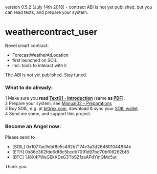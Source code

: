 version 0.5.2 (July 14th 2016) - contract ABI is not yet published, but you can read texts, and prepare your system.
# weathercontract_user
Novel smart contract:
* ForecastWeatherAtLocation
* first launched on SOIL
* incl. tools to interact with it

The ABI is not yet published. Stay tuned.

### What to do already:

1 Make sure you **read [Text01 - Introduction](text/text01-introduction.md)** 
(same **as [PDF](https://github.com/drandreaskrueger/weathercontract_user/raw/master/text/text01-introduction.pdf)**).  
2 Prepare your system, see [Manual02 - Preparations](manual/manual02-preparations.md)  
3 Buy SOIL, e.g. at [bittrex.com](https://bittrex.com/Market/Index?MarketName=BTC-SOIL), 
download & sync your [SOIL wallet](https://bitcointalk.org/index.php?topic=1176709.msg12385424#msg12385424).  
4 Send me some, and support this project.

### Become an Angel now:

Please send to 

* [SOIL] 0x1077ac9ebf8e5c492b7174c3a3d264801044834e
* [ETH]  0x86c362fde6df8c5bcdb7091d97bd70bf06262bf8
* [BTC]  1J8X4PWeGEkKDsG3TbSZfzeAPdYmQMc5ut

Thank you.



